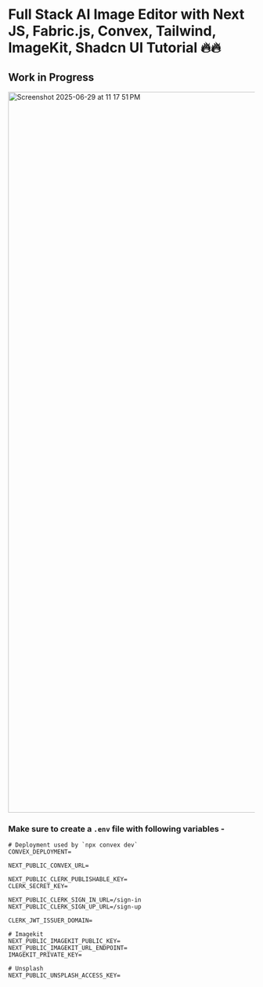 # Full Stack AI Image Editor with Next JS, Fabric.js, Convex, Tailwind, ImageKit, Shadcn UI Tutorial 🔥🔥
## Work in Progress
<img width="1470" alt="Screenshot 2025-06-29 at 11 17 51 PM" src="https://github.com/user-attachments/assets/c1e50901-6841-4b05-885e-7eca5d462862" />

### Make sure to create a `.env` file with following variables -

```
# Deployment used by `npx convex dev`
CONVEX_DEPLOYMENT=

NEXT_PUBLIC_CONVEX_URL=

NEXT_PUBLIC_CLERK_PUBLISHABLE_KEY=
CLERK_SECRET_KEY=

NEXT_PUBLIC_CLERK_SIGN_IN_URL=/sign-in
NEXT_PUBLIC_CLERK_SIGN_UP_URL=/sign-up

CLERK_JWT_ISSUER_DOMAIN=

# Imagekit
NEXT_PUBLIC_IMAGEKIT_PUBLIC_KEY=
NEXT_PUBLIC_IMAGEKIT_URL_ENDPOINT=
IMAGEKIT_PRIVATE_KEY=

# Unsplash
NEXT_PUBLIC_UNSPLASH_ACCESS_KEY=
```
